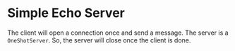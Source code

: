 # Simple Echo Server
The client will open a connection once and send a message. The server is a `OneShotServer`. So, the server will close once the client is done.
